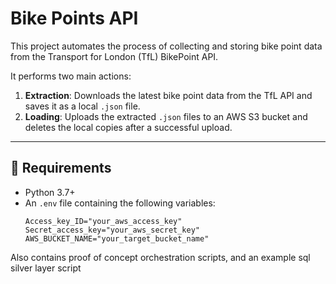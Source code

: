 # Bike Points API

This project automates the process of collecting and storing bike point data from the Transport for London (TfL) BikePoint API.

It performs two main actions:

1. **Extraction**: Downloads the latest bike point data from the TfL API and saves it as a local `.json` file.
2. **Loading**: Uploads the extracted `.json` files to an AWS S3 bucket and deletes the local copies after a successful upload.

---

## 🔧 Requirements

- Python 3.7+
- An `.env` file containing the following variables:
  ```env
  Access_key_ID="your_aws_access_key"
  Secret_access_key="your_aws_secret_key"
  AWS_BUCKET_NAME="your_target_bucket_name"
  ```

Also contains proof of concept orchestration scripts, and an example sql silver layer script
